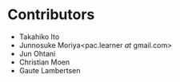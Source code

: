 # Contributors
* Takahiko Ito<takahiko03 _at_ gmail.com>
* Junnosuke Moriya<pac.learner _at_ gmail.com>
* Jun Ohtani <johtani _at_ gmail.com>
* Christian Moen <cm _at_atilika.com>
* Gaute Lambertsen <gl _at_ atilika.com>
